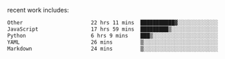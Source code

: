 
<!--<img width="1415" height="100" alt="blu" src="https://github.com/rdsilva01/rdsilva01/assets/101207588/deb060e5-d035-4f09-b511-e3f50605b207">-->

<!-- \> Enthusiastic about developing and building solutions <br>
\> Computer Science and Engineering @ UBI -->

<!-- <a href="https://www.rodrigosilva.live/">personal website</a> 🏁 -->

<!-- ![](https://komarev.com/ghpvc/?username=rdsilva01) -->

recent work includes:
<!--START_SECTION:waka-->

```txt
Other                      22 hrs 11 mins  ███████████▓░░░░░░░░░░░░░   46.11 %
JavaScript                 17 hrs 59 mins  █████████▒░░░░░░░░░░░░░░░   37.37 %
Python                     6 hrs 9 mins    ███▒░░░░░░░░░░░░░░░░░░░░░   12.81 %
YAML                       26 mins         ▒░░░░░░░░░░░░░░░░░░░░░░░░   00.93 %
Markdown                   24 mins         ▒░░░░░░░░░░░░░░░░░░░░░░░░   00.85 %
```

<!--END_SECTION:waka-->

